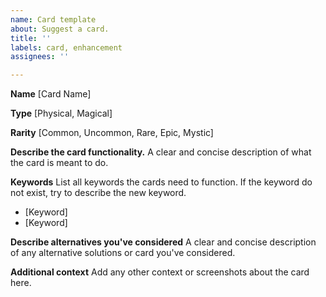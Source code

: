 ```yaml
---
name: Card template
about: Suggest a card.
title: ''
labels: card, enhancement
assignees: ''

---
```


**Name**
[Card Name]

**Type**
[Physical, Magical]

**Rarity**
[Common, Uncommon, Rare, Epic, Mystic]

**Describe the card functionality.**
A clear and concise description of what the card is meant to do.

**Keywords**
List all keywords the cards need to function. If the keyword do not exist, try to describe the new keyword.
* [Keyword]
* [Keyword]

**Describe alternatives you've considered**
A clear and concise description of any alternative solutions or card you've considered.

**Additional context**
Add any other context or screenshots about the card here.
